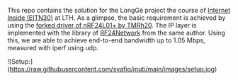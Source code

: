 This repo contains the solution for the LongGé project the course of [Internet Inside (EITN30)](https://www.eit.lth.se/index.php?ciuid=1392&coursepage=10001&L=1) at LTH. As a glimpse, the basic requirement is achieved by using the [forked driver of nRF24L01+ by TMRh20](https://nrf24.github.io/RF24/). The IP layer is implemented with the library of [RF24Network](https://nrf24.github.io/RF24Network/) from the same author. Using this, we are able to achieve end-to-end bandwidth up to 1.05 Mbps, measured with iperf using udp.

![Setup:]
(https://raw.githubusercontent.com/syafiq/inuti/main/images/setup.jpg)
